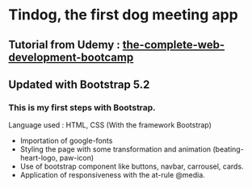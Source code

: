 # Tindog, the first dog meeting app

## Tutorial from Udemy : [the-complete-web-development-bootcamp](https://www.udemy.com/course/the-complete-web-development-bootcamp/)
## Updated with Bootstrap 5.2<br>

### This is my first steps with Bootstrap.<br>

Language used : HTML, CSS (With the framework Bootstrap)<br>

 - Importation of google-fonts
 - Styling the page with some transformation and animation (beating-heart-logo, paw-icon)
 - Use of bootstrap component like buttons, navbar, carrousel, cards.
 - Application of responsiveness with the at-rule @media.